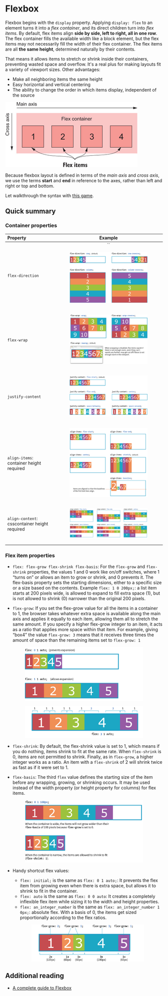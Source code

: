 # Flexbox

Flexbox begins with the `display` property. Applying `display: flex` to an element turns it into a _flex container_, and its direct children turn into _flex items_. By default, flex items align **side by side, left to right, all in one row**. The flex container fills the available width like a block element, but the flex items may not necessarily fill the width of their flex container. The flex items are all **the same height**, determined naturally by their contents.

That means it allows items to stretch or shrink inside their containers, preventing wasted space and overflow. It's a real plus for making layouts fit a variety of viewport sizes. Other advantages:

- Make all neighboring items the same height
- Easy horizontal and vertical centering
- The ability to change the order in which items display, independent of the source

![](../images/flexbox_1.png)

Because flexbox layout is defined in terms of the _main axis_ and _cross axis_, we use the terms **start** and **end** in reference to the axes, rather than left and right or top and bottom.

Let walkthrough the syntax with <a href="https://flexboxfroggy.com" target="_blank">this game</a>.

## Quick summary

### Container properties

| Property                                      |                                      Example                                       |
| :-------------------------------------------- | :--------------------------------------------------------------------------------: |
| `flex-direction`                              | ``<p align="center"><img src="../images/css_flex-direction.png" width="75%" /></p> |
| `flex-wrap`                                   |    <p align="center"><img src="../images/css_flex-wrap.png" width="75%" /></p>     |
| `justify-content`                             | <p align="center"><img src="../images/css_justify-content.png" width="75%" /></p>  |
| `align-items`: container height required      |   <p align="center"><img src="../images/css_align-items.png" width="75%" /></p>    |
| `align-content`: csscontainer height required |  <p align="center"><img src="../images/css_align-content.png" width="75%" /></p>   |

### Flex item properties

- `flex: flex-grow flex-shrink flex-basis`: For the `flex-grow` and `flex-shrink` properties, the values 1 and 0 work like on/off switches, where 1 “turns on” or allows an item to grow or shrink, and 0 prevents it. The flex-basis property sets the starting dimensions, either to a specific size or a size based on the contents. Example `flex: 1 0 200px;`: a list item starts at 200 pixels wide, is allowed to expand to fill extra space (1), but is not allowed to shrink (0) narrower than the original 200 pixels.

- `flex-grow`: If you set the flex-grow value for all the items in a container to 1, the browser takes whatever extra space is available along the main axis and applies it equally to each item, allowing them all to stretch the same amount. If you specify a higher flex-grow integer to an item, it acts as a ratio that applies more space within that item. For example, giving “box4” the value `flex-grow: 3` means that it receives three times the amount of space than the remaining items set to `flex-grow: 1`
<p align="center"><img src="../images/css_flex-grow.png" width="75%" /></p>
<p align="center"><img src="../images/css_flex-grow2.png" width="75%" /></p>

- `flex-shrink`: By default, the flex-shrink value is set to 1, which means if you do nothing, items shrink to fit at the same rate. When `flex-shrink` is 0, items are not permitted to shrink. Finally, as in `flex-grow`, a higher integer works as a ratio. An item with a `flex-shrink` of 2 will shrink twice as fast as if it were set to 1.

- `flex-basis`: The third `flex` value defines the starting size of the item before any wrapping, growing, or shrinking occurs. It may be used instead of the width property (or height property for columns) for flex items.
<p align="center"><img src="../images/css_flex-basis.png" width="75%" /></p>

- Handy shortcut flex values:

  - `flex: initial;` is the same as `flex: 0 1 auto;`: It prevents the flex item from growing even when there is extra space, but allows it to shrink to fit in the container.
  - `flex: auto` is the same as `flex: 0 0 auto`: It creates a completely inflexible flex item while sizing it to the width and height properties.
  - `flex: an_integer_number` is the same as `flex: an_integer_number 1 0px;`: absolute flex. With a basis of 0, the items get sized proportionally according to the flex ratios.

  <p align="center"><img src="../images/css_absolute_flex.png" width="75%" /></p>

## Additional reading

- [A complete guide to Flexbox](https://css-tricks.com/snippets/css/a-guide-to-flexbox/)

